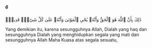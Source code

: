 ##### 6

<span class="ayah">ذَٰلِكَ بِأَنَّ ٱللَّهَ هُوَ ٱلْحَقُّ وَأَنَّهُۥ يُحْىِ ٱلْمَوْتَىٰ وَأَنَّهُۥ عَلَىٰ كُلِّ شَىْءٍۢ قَدِيرٌۭ</span>

<span class="ayah_translation">Yang demikian itu, karena sesungguhnya Allah, Dialah yang haq dan sesungguhnya Dialah yang menghidupkan segala yang mati dan sesungguhnya Allah Maha Kuasa atas segala sesuatu,</span>
